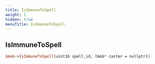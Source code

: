 ```yaml
---
title: IsImmuneToSpell
weight: 1
hidden: true
menuTitle: IsImmuneToSpell
---
```

## IsImmuneToSpell
```perl
$mob->IsImmuneToSpell(uint16 spell_id, [mob* caster = nullptr])
```
